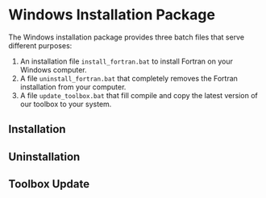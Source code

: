 # Windows Installation Package

The Windows installation package provides three batch files that serve different purposes:

1. An installation file `install_fortran.bat` to install Fortran on your Windows computer.
2. A file `uninstall_fortran.bat` that completely removes the Fortran installation from your computer.
3. A file `update_toolbox.bat` that fill compile and copy the latest version of our toolbox to your system.

## Installation

## Uninstallation

## Toolbox Update
